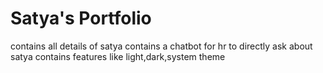 # Satya's Portfolio
contains all details of satya 
contains a chatbot for hr to directly ask about satya 
contains features like light,dark,system theme 
